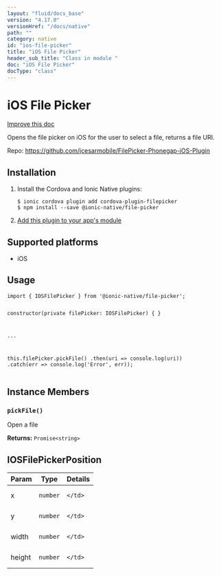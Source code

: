 ```yaml
---
layout: "fluid/docs_base"
version: "4.17.0"
versionHref: "/docs/native"
path: ""
category: native
id: "ios-file-picker"
title: "iOS File Picker"
header_sub_title: "Class in module "
doc: "iOS File Picker"
docType: "class"
---
```


<h1 class="api-title">iOS File Picker</h1>

<a class="improve-v2-docs" href="http://github.com/ionic-team/ionic-native/edit/master/src/@ionic-native/plugins/file-picker/index.ts#L8">
  Improve this doc
</a>







<p>Opens the file picker on iOS for the user to select a file, returns a file URI.</p>


<p>Repo:
  <a href="https://github.com/jcesarmobile/FilePicker-Phonegap-iOS-Plugin">
    https://github.com/jcesarmobile/FilePicker-Phonegap-iOS-Plugin
  </a>
</p>


<h2><a class="anchor" name="installation" href="#installation"></a>Installation</h2>
<ol class="installation">
  <li>Install the Cordova and Ionic Native plugins:<br>
    <pre><code class="nohighlight">$ ionic cordova plugin add cordova-plugin-filepicker
$ npm install --save @ionic-native/file-picker
</code></pre>
  </li>
  <li><a href="https://ionicframework.com/docs/native/#Add_Plugins_to_Your_App_Module">Add this plugin to your app's module</a></li>
</ol>



<h2><a class="anchor" name="platforms" href="#platforms"></a>Supported platforms</h2>
<ul>
  <li>iOS</li>
</ul>






<h2><a class="anchor" name="usage" href="#usage"></a>Usage</h2>
<pre><code class="lang-typescript">import { IOSFilePicker } from &#39;@ionic-native/file-picker&#39;;

constructor(private filePicker: IOSFilePicker) { }

...

this.filePicker.pickFile()
  .then(uri =&gt; console.log(uri))
  .catch(err =&gt; console.log(&#39;Error&#39;, err));
</code></pre>








<h2><a class="anchor" name="instance-members" href="#instance-members"></a>Instance Members</h2>
<h3><a class="anchor" name="pickFile" href="#pickFile"></a><code>pickFile()</code></h3>




Open a file


<div class="return-value" markdown="1">
  <i class="icon ion-arrow-return-left"></i>
  <b>Returns:</b> <code>Promise&lt;string&gt;</code> 
</div>





<h2><a class="anchor" name="IOSFilePickerPosition" href="#IOSFilePickerPosition"></a>IOSFilePickerPosition</h2>

<table class="table param-table" style="margin:0;">
  <thead>
  <tr>
    <th>Param</th>
    <th>Type</th>
    <th>Details</th>
  </tr>
  </thead>
  <tbody>
  
  <tr>
    <td>
      x
    </td>
    <td>
      <code>number</code>
    </td>
    <td>
      
      
    </td>
  </tr>
  
  <tr>
    <td>
      y
    </td>
    <td>
      <code>number</code>
    </td>
    <td>
      
      
    </td>
  </tr>
  
  <tr>
    <td>
      width
    </td>
    <td>
      <code>number</code>
    </td>
    <td>
      
      
    </td>
  </tr>
  
  <tr>
    <td>
      height
    </td>
    <td>
      <code>number</code>
    </td>
    <td>
      
      
    </td>
  </tr>
  
  </tbody>
</table>





